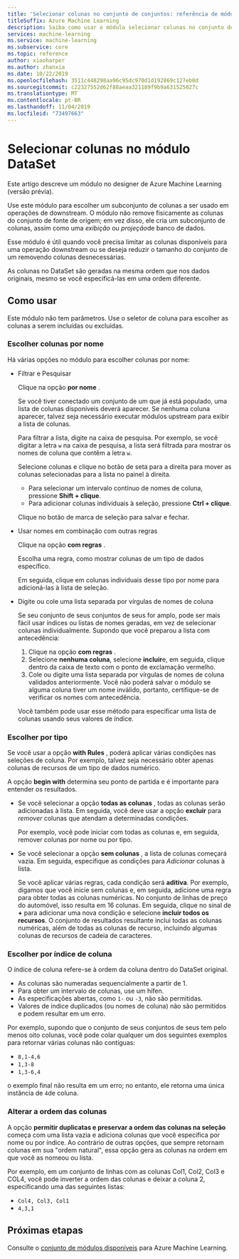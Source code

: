 ```yaml
---
title: 'Selecionar colunas no conjunto de conjuntos: referência de módulo'
titleSuffix: Azure Machine Learning
description: Saiba como usar o módulo selecionar colunas no conjunto de informações em Azure Machine Learning para escolher um subconjunto de colunas a ser usado em operações de downstream.
services: machine-learning
ms.service: machine-learning
ms.subservice: core
ms.topic: reference
author: xiaoharper
ms.author: zhanxia
ms.date: 10/22/2019
ms.openlocfilehash: 3511c448298aa96c95dc970d1d192869c127eb0d
ms.sourcegitcommit: c22327552d62f88aeaa321189f9b9a631525027c
ms.translationtype: MT
ms.contentlocale: pt-BR
ms.lasthandoff: 11/04/2019
ms.locfileid: "73497663"
---
```

# <a name="select-columns-in-dataset-module"></a>Selecionar colunas no módulo DataSet

Este artigo descreve um módulo no designer de Azure Machine Learning (versão prévia).

Use este módulo para escolher um subconjunto de colunas a ser usado em operações de downstream. O módulo não remove fisicamente as colunas do conjunto de fonte de origem; em vez disso, ele cria um subconjunto de colunas, assim como uma *exibição* ou *projeção*de banco de dados.

Esse módulo é útil quando você precisa limitar as colunas disponíveis para uma operação downstream ou se deseja reduzir o tamanho do conjunto de um removendo colunas desnecessárias.

As colunas no DataSet são geradas na mesma ordem que nos dados originais, mesmo se você especificá-las em uma ordem diferente.

## <a name="how-to-use"></a>Como usar

Este módulo não tem parâmetros. Use o seletor de coluna para escolher as colunas a serem incluídas ou excluídas.

### <a name="choose-columns-by-name"></a>Escolher colunas por nome

Há várias opções no módulo para escolher colunas por nome: 

+ Filtrar e Pesquisar

    Clique na opção **por nome** .

    Se você tiver conectado um conjunto de um que já está populado, uma lista de colunas disponíveis deverá aparecer. Se nenhuma coluna aparecer, talvez seja necessário executar módulos upstream para exibir a lista de colunas.

    Para filtrar a lista, digite na caixa de pesquisa. Por exemplo, se você digitar a letra `w` na caixa de pesquisa, a lista será filtrada para mostrar os nomes de coluna que contêm a letra `w`.

    Selecione colunas e clique no botão de seta para a direita para mover as colunas selecionadas para a lista no painel à direita.

    + Para selecionar um intervalo contínuo de nomes de coluna, pressione **Shift + clique**.
    + Para adicionar colunas individuais à seleção, pressione **Ctrl + clique**.

    Clique no botão de marca de seleção para salvar e fechar.

+ Usar nomes em combinação com outras regras

    Clique na opção **com regras** .
    
    Escolha uma regra, como mostrar colunas de um tipo de dados específico.

    Em seguida, clique em colunas individuais desse tipo por nome para adicioná-las à lista de seleção.

+ Digite ou cole uma lista separada por vírgulas de nomes de coluna

    Se seu conjunto de seus conjuntos de seus for amplo, pode ser mais fácil usar índices ou listas de nomes geradas, em vez de selecionar colunas individualmente. Supondo que você preparou a lista com antecedência:

    1. Clique na opção **com regras** . 
    2. Selecione **nenhuma coluna**, selecione **incluir**e, em seguida, clique dentro da caixa de texto com o ponto de exclamação vermelho. 
    3. Cole ou digite uma lista separada por vírgulas de nomes de coluna validados anteriormente. Você não poderá salvar o módulo se alguma coluna tiver um nome inválido, portanto, certifique-se de verificar os nomes com antecedência.
    
    Você também pode usar esse método para especificar uma lista de colunas usando seus valores de índice. 

### <a name="choose-by-type"></a>Escolher por tipo

Se você usar a opção **with Rules** , poderá aplicar várias condições nas seleções de coluna. Por exemplo, talvez seja necessário obter apenas colunas de recursos de um tipo de dados numérico.

A opção **begin with** determina seu ponto de partida e é importante para entender os resultados. 

+ Se você selecionar a opção **todas as colunas** , todas as colunas serão adicionadas à lista. Em seguida, você deve usar a opção **excluir** para *remover* colunas que atendam a determinadas condições. 

    Por exemplo, você pode iniciar com todas as colunas e, em seguida, remover colunas por nome ou por tipo.

+ Se você selecionar a opção **sem colunas** , a lista de colunas começará vazia. Em seguida, especifique as condições para *Adicionar* colunas à lista. 

    Se você aplicar várias regras, cada condição será **aditiva**. Por exemplo, digamos que você inicie sem colunas e, em seguida, adicione uma regra para obter todas as colunas numéricas. No conjunto de linhas de preço do automóvel, isso resulta em 16 colunas. Em seguida, clique no sinal de **+** para adicionar uma nova condição e selecione **incluir todos os recursos**. O conjunto de resultados resultante inclui todas as colunas numéricas, além de todas as colunas de recurso, incluindo algumas colunas de recursos de cadeia de caracteres.

### <a name="choose-by-column-index"></a>Escolher por índice de coluna

O índice de coluna refere-se à ordem da coluna dentro do DataSet original.

+ As colunas são numeradas sequencialmente a partir de 1.  
+ Para obter um intervalo de colunas, use um hífen. 
+ As especificações abertas, como `1-` ou `-3`, não são permitidas.
+ Valores de índice duplicados (ou nomes de coluna) não são permitidos e podem resultar em um erro.

Por exemplo, supondo que o conjunto de seus conjuntos de seus tem pelo menos oito colunas, você pode colar qualquer um dos seguintes exemplos para retornar várias colunas não contíguas: 

+ `8,1-4,6`
+ `1,3-8`
+ `1,3-6,4` 

o exemplo final não resulta em um erro; no entanto, ele retorna uma única instância de `4`de coluna.



### <a name="change-order-of-columns"></a>Alterar a ordem das colunas

A opção **permitir duplicatas e preservar a ordem das colunas na seleção** começa com uma lista vazia e adiciona colunas que você especifica por nome ou por índice. Ao contrário de outras opções, que sempre retornam colunas em sua "ordem natural", essa opção gera as colunas na ordem em que você as nomeou ou lista. 

Por exemplo, em um conjunto de linhas com as colunas Col1, Col2, Col3 e COL4, você pode inverter a ordem das colunas e deixar a coluna 2, especificando uma das seguintes listas:

+ `Col4, Col3, Col1`
+ `4,3,1`


## <a name="next-steps"></a>Próximas etapas

Consulte o [conjunto de módulos disponíveis](module-reference.md) para Azure Machine Learning. 